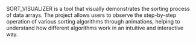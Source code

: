 SORT_VISUALIZER is a tool that visually demonstrates the sorting process of data arrays. 
The project allows users to observe the step-by-step operation of various sorting algorithms through animations, helping to understand how different algorithms work in an intuitive and interactive way. 
